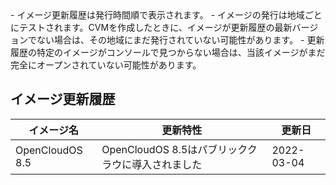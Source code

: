 
<dx-alert infotype="explain" title="">
- イメージ更新履歴は発行時間順で表示されます。
- イメージの発行は地域ごとにテストされます。CVMを作成したときに、イメージが更新履歴の最新バージョンでない場合は、その地域にまだ発行されていない可能性があります。
- 更新履歴の特定のイメージがコンソールで見つからない場合は、当該イメージがまだ完全にオープンされていない可能性があります。
</dx-alert>

## イメージ更新履歴

<table>
<thead>
<tr>
<th><strong>イメージ名</strong></th>
<th><strong>更新特性</strong></th>
<th><strong>更新日</strong></th>
</tr>
</thead>
<tbody>
<tr>
<td>OpenCloudOS 8.5</td>
<td>
OpenCloudOS 8.5はパブリッククラウに導入されました
</td>
<td>2022-03-04</td>
</tr>
</tbody></table>                                                 


<style>
 .params{margin-bottom:0px !important}
</style>




